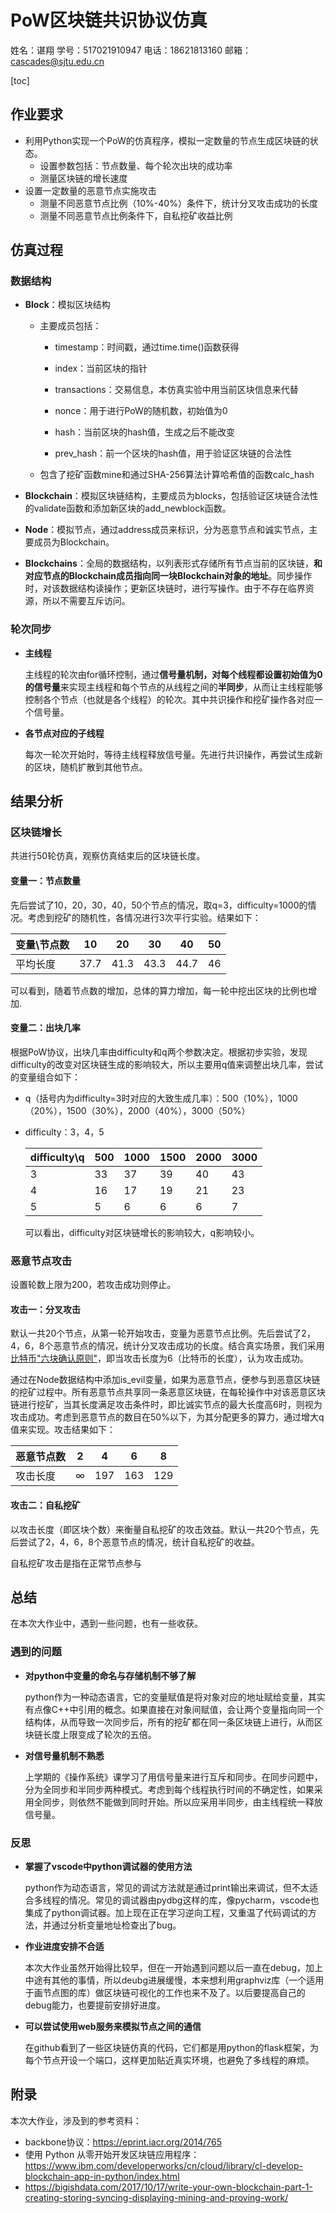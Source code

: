 # PoW区块链共识协议仿真

姓名：谌翔 	学号：517021910947 	电话：18621813160 	邮箱：cascades@sjtu.edu.cn

[toc]

## 作业要求

- 利用Python实现一个PoW的仿真程序，模拟一定数量的节点生成区块链的状态。
  - 设置参数包括：节点数量、每个轮次出块的成功率
  - 测量区块链的增长速度
- 设置一定数量的恶意节点实施攻击
  - 测量不同恶意节点比例（10%-40%）条件下，统计分叉攻击成功的长度
  - 测量不同恶意节点比例条件下，自私挖矿收益比例

## 仿真过程

### 数据结构

- **Block**：模拟区块结构

  - 主要成员包括：

    - timestamp：时间戳，通过time.time()函数获得
    - index：当前区块的指针

    - transactions：交易信息，本仿真实验中用当前区块信息来代替

    - nonce：用于进行PoW的随机数，初始值为0
    - hash：当前区块的hash值，生成之后不能改变
    - prev_hash：前一个区块的hash值，用于验证区块链的合法性

  - 包含了挖矿函数mine和通过SHA-256算法计算哈希值的函数calc_hash

- **Blockchain**：模拟区块链结构，主要成员为blocks，包括验证区块链合法性的validate函数和添加新区块的add_newblock函数。
- **Node**：模拟节点，通过address成员来标识，分为恶意节点和诚实节点，主要成员为Blockchain。
- **Blockchains**：全局的数据结构，以列表形式存储所有节点当前的区块链，**和对应节点的Blockchain成员指向同一块Blockchain对象的地址**。同步操作时，对该数据结构读操作；更新区块链时，进行写操作。由于不存在临界资源，所以不需要互斥访问。

### 轮次同步

- **主线程**

  主线程的轮次由for循环控制，通过**信号量机制，对每个线程都设置初始值为0的信号量**来实现主线程和每个节点的从线程之间的**半同步**，从而让主线程能够控制各个节点（也就是各个线程）的轮次。其中共识操作和挖矿操作各对应一个信号量。

- **各节点对应的子线程**

  每次一轮次开始时，等待主线程释放信号量。先进行共识操作，再尝试生成新的区块，随机扩散到其他节点。

## 结果分析

### 区块链增长

共进行50轮仿真，观察仿真结束后的区块链长度。

#### 变量一：节点数量

先后尝试了10，20，30，40，50个节点的情况，取q=3，difficulty=1000的情况。考虑到挖矿的随机性，各情况进行3次平行实验。结果如下：

| 变量\节点数 | 10   | 20   | 30   | 40   | 50   |
| ----------- | ---- | ---- | ---- | ---- | ---- |
| 平均长度    | 37.7 | 41.3 | 43.3 | 44.7 | 46   |

可以看到，随着节点数的增加，总体的算力增加，每一轮中挖出区块的比例也增加.

#### 变量二：出块几率

根据PoW协议，出块几率由difficulty和q两个参数决定。根据初步实验，发现difficulty的改变对区块链生成的影响较大，所以主要用q值来调整出块几率，尝试的变量组合如下：

- q（括号内为difficulty=3时对应的大致生成几率）：500（10%），1000（20%），1500（30%），2000（40%），3000（50%）

- difficulty：3，4，5

  | difficulty\q | 500  | 1000 | 1500 | 2000 | 3000 |
  | ------------ | ---- | ---- | ---- | ---- | ---- |
  | 3            | 33   | 37   | 39   | 40   | 43   |
  | 4            | 16   | 17   | 19   | 21   | 23   |
  | 5            | 5    | 6    | 6    | 6    | 7    |

  可以看出，difficulty对区块链增长的影响较大，q影响较小。

### 恶意节点攻击

设置轮数上限为200，若攻击成功则停止。

#### 攻击一：分叉攻击

默认一共20个节点，从第一轮开始攻击，变量为恶意节点比例。先后尝试了2，4，6，8个恶意节点的情况，统计分叉攻击成功的长度。结合真实场景，我们采用[比特币"六块确认原则"](https://blog.csdn.net/u013288190/article/details/111149705)，即当攻击长度为6（比特币的长度），认为攻击成功。

通过在Node数据结构中添加is_evil变量，如果为恶意节点，便参与到恶意区块链的挖矿过程中。所有恶意节点共享同一条恶意区块链，在每轮操作中对该恶意区块链进行挖矿，当其长度满足攻击条件时，即比诚实节点的最大长度高6时，则视为攻击成功。考虑到恶意节点的数目在50%以下，为其分配更多的算力，通过增大q值来实现。攻击结果如下：

| 恶意节点数 | 2    | 4    | 6    | 8    |
| ---------- | ---- | ---- | ---- | ---- |
| 攻击长度   | ∞    | 197  | 163  | 129  |

#### 攻击二：自私挖矿

以攻击长度（即区块个数）来衡量自私挖矿的攻击效益。默认一共20个节点，先后尝试了2，4，6，8个恶意节点的情况，统计自私挖矿的收益。

自私挖矿攻击是指在正常节点参与

## 总结

在本次大作业中，遇到一些问题，也有一些收获。

### 遇到的问题

- **对python中变量的命名与存储机制不够了解**

  python作为一种动态语言，它的变量赋值是将对象对应的地址赋给变量，其实有点像C++中引用的概念。如果直接在对象间赋值，会让两个变量指向同一个结构体，从而导致一次同步后，所有的挖矿都在同一条区块链上进行，从而区块链长度上限变成了轮次的五倍。

- **对信号量机制不熟悉**

  上学期的《操作系统》课学习了用信号量来进行互斥和同步。在同步问题中，分为全同步和半同步两种模式。考虑到每个线程执行时间的不确定性，如果采用全同步，则依然不能做到同时开始。所以应采用半同步，由主线程统一释放信号量。

### 反思

- **掌握了vscode中python调试器的使用方法**

  python作为动态语言，常见的调试方法就是通过print输出来调试，但不太适合多线程的情况。常见的调试器由pydbg这样的库，像pycharm，vscode也集成了python调试器。加上现在正在学习逆向工程，又重温了代码调试的方法，并通过分析变量地址检查出了bug。

- **作业进度安排不合适**

  本次大作业虽然开始得比较早，但在一开始遇到问题以后一直在debug，加上中途有其他的事情，所以deubg进展缓慢，本来想利用graphviz库（一个适用于画节点图的库）做区块链可视化的工作也来不及了。以后要提高自己的debug能力，也要提前安排好进度。

- **可以尝试使用web服务来模拟节点之间的通信**

  在github看到了一些区块链仿真的代码，它们都是用python的flask框架，为每个节点开设一个端口，这样更加贴近真实环境，也避免了多线程的麻烦。

## 附录

本次大作业，涉及到的参考资料：

- backbone协议：https://eprint.iacr.org/2014/765
- 使用 Python 从零开始开发区块链应用程序：https://www.ibm.com/developerworks/cn/cloud/library/cl-develop-blockchain-app-in-python/index.html
- https://bigishdata.com/2017/10/17/write-your-own-blockchain-part-1-creating-storing-syncing-displaying-mining-and-proving-work/